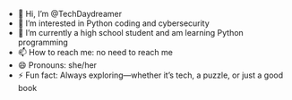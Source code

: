 - 👋 Hi, I’m @TechDaydreamer
- 👀 I’m interested in Python coding and cybersecurity
- 🌱 I’m currently a high school student and am learning Python programming
- 📫 How to reach me: no need to reach me
- 😄 Pronouns: she/her
- ⚡ Fun fact:   Always exploring—whether it’s tech, a puzzle, or just a good book

<!---
TechDaydreamer/TechDaydreamer is a ✨ special ✨ repository because its `README.md` (this file) appears on your GitHub profile.
You can click the Preview link to take a look at your changes.
--->
